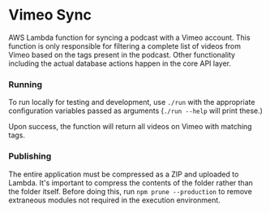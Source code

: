 Vimeo Sync
===

AWS Lambda function for syncing a podcast with a Vimeo account. This function is
only responsible for filtering a complete list of videos from Vimeo based on the
tags present in the podcast. Other functionality including the actual database
actions happen in the core API layer.

### Running

To run locally for testing and development, use `./run` with the appropriate
configuration variables passed as arguments (`./run --help` will print these.)

Upon success, the function will return all videos on Vimeo with matching tags.

### Publishing

The entire application must be compressed as a ZIP and uploaded to Lambda. It's
important to compress the contents of the folder rather than the folder itself.
Before doing this, run `npm prune --production` to remove extraneous modules not
required in the execution environment.
